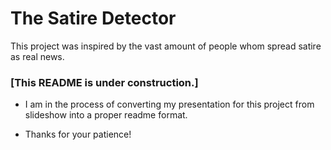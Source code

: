 # The Satire Detector

This project was inspired by the vast amount of people whom spread satire as real news.


### [This README is under construction.]


* I am in the process of converting my presentation for this project from slideshow into a proper readme format.

* Thanks for your patience!

